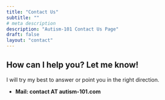 ```yaml
---
title: "Contact Us"
subtitle: ""
# meta description
description: "Autism-101 Contact Us Page"
draft: false
layout: "contact"
---
```



<h2 class="h4 mb-4">How can I help you? Let me know!</h2>
I will try my best to answer or point you in the right direction.

* **Mail: contact AT autism-101.com**